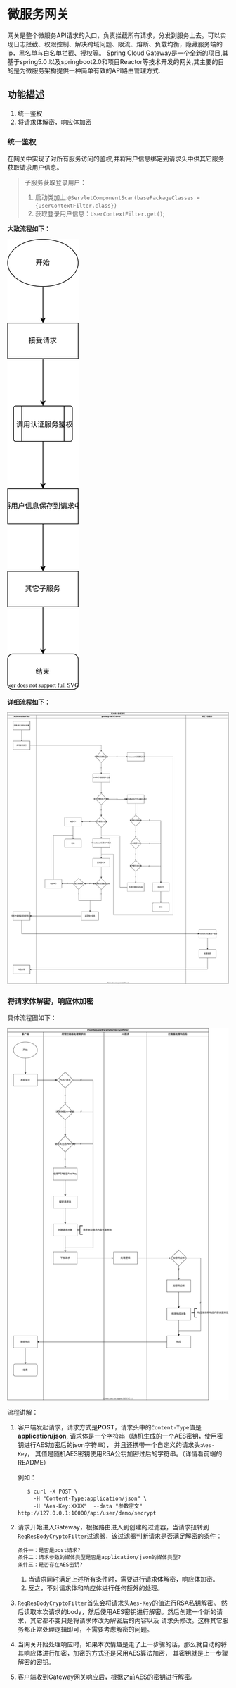 # 微服务网关
网关是整个微服务API请求的入口，负责拦截所有请求，分发到服务上去。可以实现日志拦截、权限控制、解决跨域问题、限流、熔断、负载均衡，隐藏服务端的ip，黑名单与白名单拦截、授权等。
Spring Cloud Gateway是一个全新的项目,其基于spring5.0 以及springboot2.0和项目Reactor等技术开发的网关,其主要的目的是为微服务架构提供一种简单有效的API路由管理方式.

## 功能描述
1. 统一鉴权
2. 将请求体解密，响应体加密

### 统一鉴权
在网关中实现了对所有服务访问的鉴权,并将用户信息绑定到请求头中供其它服务获取请求用户信息。
> 子服务获取登录用户：
> 1. 启动类加上:`@ServletComponentScan(basePackageClasses = {UserContextFilter.class})`
> 2. 获取登录用户信息：`UserContextFilter.get()`;

**大致流程如下：**

![网关请求鉴权简要流程.svg](./README.assets/网关请求鉴权简要流程.svg)

**详细流程如下：**

![网关请求鉴权详细流程.svg](./README.assets/网关请求鉴权详细流程.svg)


### 将请求体解密，响应体加密
具体流程图如下：

![网关加密解密流程.svg](./README.assets/网关加密解密流程.svg)

流程讲解：
1. 客户端发起请求，请求方式是**POST**，请求头中的`Content-Type`值是**application/json**,
请求体是一个字符串（随机生成的一个AES密钥，使用密钥进行AES加密后的json字符串），
并且还携带一个自定义的请求头:`Aes-Key`， 其值是随机AES密钥使用RSA公钥加密过后的字符串。（详情看前端的README）

   例如：
   ```shell
      $ curl -X POST \
        -H "Content-Type:application/json" \
        -H "Aes-Key:XXXX"  --data "参数密文" http://127.0.0.1:10000/api/user/demo/secrypt
   ```
2. 请求开始进入Gateway，根据路由进入到创建的过滤器，当请求扭转到`ReqResBodyCryptoFilter`过滤器，该过滤器判断请求是否满足解密的条件： 
   ```txt
   条件一：是否是post请求?
   条件二：请求参数的媒体类型是否是application/json的媒体类型?
   条件三：是否存在AES密钥?
   ```
    1. 当请求同时满足上述所有条件时，需要进行请求体解密，响应体加密。
    2. 反之，不对请求体和响应体进行任何额外的处理。
3. `ReqResBodyCryptoFilter`首先会将请求头`Aes-Key`的值进行RSA私钥解密。
然后读取本次请求的body，然后使用AES密钥进行解密。然后创建一个新的请求，其它都不变只是将请求体改为解密后的内容以及
请求头修改。这样其它服务都正常处理逻辑即可，不需要考虑解密的问题。
4. 当网关开始处理响应时，如果本次情趣是走了上一步骤的话，那么就自动的将其响应体进行加密，加密的方式还是采用AES算法加密，
其密钥就是上一步骤解密的密钥。
5. 客户端收到Gateway网关响应后，根据之前AES的密钥进行解密。
